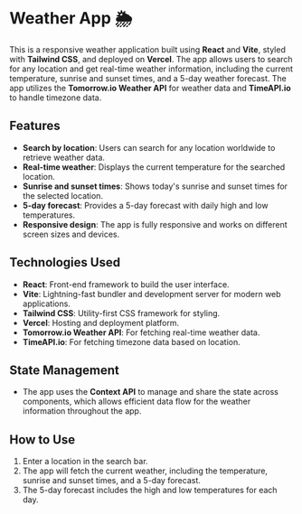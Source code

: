 # Weather App 🌦️

This is a responsive weather application built using **React** and **Vite**, styled with **Tailwind CSS**, and deployed on **Vercel**. The app allows users to search for any location and get real-time weather information, including the current temperature, sunrise and sunset times, and a 5-day weather forecast. The app utilizes the **Tomorrow.io Weather API** for weather data and **TimeAPI.io** to handle timezone data.

## Features

- **Search by location**: Users can search for any location worldwide to retrieve weather data.
- **Real-time weather**: Displays the current temperature for the searched location.
- **Sunrise and sunset times**: Shows today's sunrise and sunset times for the selected location.
- **5-day forecast**: Provides a 5-day forecast with daily high and low temperatures.
- **Responsive design**: The app is fully responsive and works on different screen sizes and devices.

## Technologies Used

- **React**: Front-end framework to build the user interface.
- **Vite**: Lightning-fast bundler and development server for modern web applications.
- **Tailwind CSS**: Utility-first CSS framework for styling.
- **Vercel**: Hosting and deployment platform.
- **Tomorrow.io Weather API**: For fetching real-time weather data.
- **TimeAPI.io**: For fetching timezone data based on location.

## State Management

- The app uses the **Context API** to manage and share the state across components, which allows efficient data flow for the weather information throughout the app.

## How to Use

1. Enter a location in the search bar.
2. The app will fetch the current weather, including the temperature, sunrise and sunset times, and a 5-day forecast.
3. The 5-day forecast includes the high and low temperatures for each day.
